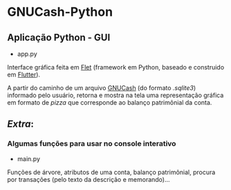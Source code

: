 # GNUCash-Python

## Aplicação Python - GUI
- app.py

Interface gráfica feita em [Flet](https://flet.dev/) (framework em Python, baseado e construido em [Flutter](https://flutter.dev/)).

A partir do caminho de um arquivo [GNUCash](https://wiki.gnucash.org/wiki/GnuCash) (do formato _.sqlite3_) informado pelo usuário, retorna e mostra na tela uma representação gráfica em formato de _pizza_ que corresponde ao balanço patrimônial da conta.

## _Extra_:
### Algumas funções para usar no console interativo
- main.py

Funções de árvore, atributos de uma conta, balanço patrimônial, procura por transações (pelo texto da descrição e memorando)...
